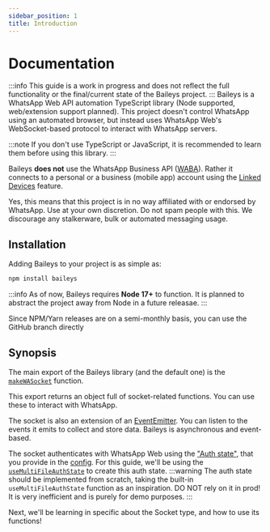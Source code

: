 ```yaml
---
sidebar_position: 1
title: Introduction
---
```


# Documentation
:::info
This guide is a work in progress and does not reflect the full functionality or the final/current state of the Baileys project.
:::
Baileys is a WhatsApp Web API automation TypeScript library (Node supported, web/extension support planned). This project doesn't control WhatsApp using an automated browser, but instead uses WhatsApp Web's WebSocket-based protocol to interact with WhatsApp servers.

:::note
If you don't use TypeScript or JavaScript, it is recommended to learn them before using this library.
:::

Baileys **does not** use the WhatsApp Business API ([WABA](https://developers.facebook.com/docs/whatsapp/overview/business-accounts/)). Rather it connects to a personal or a business (mobile app) account using the [Linked Devices](https://faq.whatsapp.com/378279804439436) feature.

Yes, this means that this project is in no way affiliated with or endorsed by WhatsApp. Use at your own discretion. Do not spam people with this. We discourage any stalkerware, bulk or automated messaging usage.
## Installation
Adding Baileys to your project is as simple as:
```bash npm2yarn
npm install baileys
```
:::info
As of now, Baileys requires **Node 17+** to function. It is planned to abstract the project away from Node in a future releasae.
:::

Since NPM/Yarn releases are on a semi-monthly basis, you can use the GitHub branch directly

## Synopsis
The main export of the Baileys library (and the default one) is the [`makeWASocket`](./api/functions/makeWASocket.md) function.

This export returns an object full of socket-related functions. You can use these to interact with WhatsApp.

The socket is also an extension of an [EventEmitter](https://nodejs.org/docs/latest/api/events.html#class-eventemitter).
You can listen to the events it emits to collect and store data. Baileys is asynchronous and event-based.

<!--TODO: Rephrase this part to include the new storage formats-->
The socket authenticates with WhatsApp Web using the ["Auth state"](./api/type-aliases/AuthenticationState.md), that you provide in the [config](./api/type-aliases/UserFacingSocketConfig).
For this guide, we'll be using the [`useMultiFileAuthState`](./api/functions/useMultiFileAuthState.md) to create this auth state.
:::warning
The auth state should be implemented from scratch, taking the built-in `useMultiFileAuthState` function as an inspiration. DO NOT rely on it in prod! It is very inefficient and is purely for demo purposes.
:::

Next, we'll be learning in specific about the Socket type, and how to use its functions!

